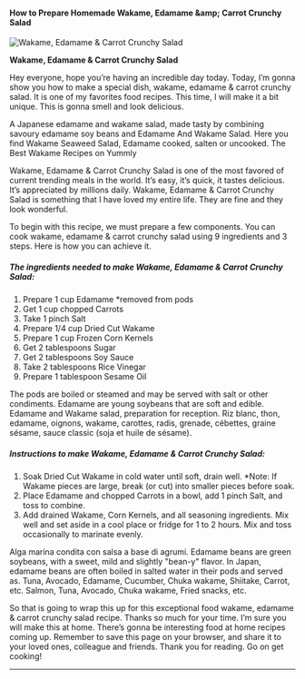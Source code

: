             

#### How to Prepare Homemade Wakame, Edamame &amp;amp; Carrot Crunchy Salad

![Wakame, Edamame &amp; Carrot Crunchy Salad](https://img-global.cpcdn.com/recipes/8e9e6953825f850c/751x532cq70/wakame-edamame-carrot-crunchy-salad-recipe-main-photo.jpg)

**Wakame, Edamame &amp; Carrot Crunchy Salad**

Hey everyone, hope you’re having an incredible day today. Today, I’m gonna show you how to make a special dish, wakame, edamame & carrot crunchy salad. It is one of my favorites food recipes. This time, I will make it a bit unique. This is gonna smell and look delicious.

A Japanese edamame and wakame salad, made tasty by combining savoury edamame soy beans and Edamame And Wakame Salad. Here you find Wakame Seaweed Salad, Edamame cooked, salten or uncooked. The Best Wakame Recipes on Yummly

Wakame, Edamame & Carrot Crunchy Salad is one of the most favored of current trending meals in the world. It’s easy, it’s quick, it tastes delicious. It’s appreciated by millions daily. Wakame, Edamame & Carrot Crunchy Salad is something that I have loved my entire life. They are fine and they look wonderful.

To begin with this recipe, we must prepare a few components. You can cook wakame, edamame & carrot crunchy salad using 9 ingredients and 3 steps. Here is how you can achieve it.

##### The ingredients needed to make Wakame, Edamame & Carrot Crunchy Salad:

1.  Prepare 1 cup Edamame \*removed from pods
2.  Get 1 cup chopped Carrots
3.  Take 1 pinch Salt
4.  Prepare 1/4 cup Dried Cut Wakame
5.  Prepare 1 cup Frozen Corn Kernels
6.  Get 2 tablespoons Sugar
7.  Get 2 tablespoons Soy Sauce
8.  Take 2 tablespoons Rice Vinegar
9.  Prepare 1 tablespoon Sesame Oil

The pods are boiled or steamed and may be served with salt or other condiments. Edamame are young soybeans that are soft and edible. Edamame and Wakame salad, preparation for reception. Riz blanc, thon, edamame, oignons, wakame, carottes, radis, grenade, cébettes, graine sésame, sauce classic (soja et huile de sésame).

##### Instructions to make Wakame, Edamame & Carrot Crunchy Salad:

1.  Soak Dried Cut Wakame in cold water until soft, drain well. \*Note: If Wakame pieces are large, break (or cut) into smaller pieces before soak.
2.  Place Edamame and chopped Carrots in a bowl, add 1 pinch Salt, and toss to combine.
3.  Add drained Wakame, Corn Kernels, and all seasoning ingredients. Mix well and set aside in a cool place or fridge for 1 to 2 hours. Mix and toss occasionally to marinate evenly.

Alga marina condita con salsa a base di agrumi. Edamame beans are green soybeans, with a sweet, mild and slightly "bean-y" flavor. In Japan, edamame beans are often boiled in salted water in their pods and served as. Tuna, Avocado, Edamame, Cucumber, Chuka wakame, Shiitake, Carrot, etc. Salmon, Tuna, Avocado, Chuka wakame, Fried snacks, etc.

So that is going to wrap this up for this exceptional food wakame, edamame & carrot crunchy salad recipe. Thanks so much for your time. I’m sure you will make this at home. There’s gonna be interesting food at home recipes coming up. Remember to save this page on your browser, and share it to your loved ones, colleague and friends. Thank you for reading. Go on get cooking!

* * *